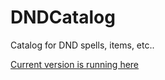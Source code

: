 # DNDCatalog
Catalog for DND spells, items, etc..

[Current version is running here](http://user24354.realhost-free.net)
